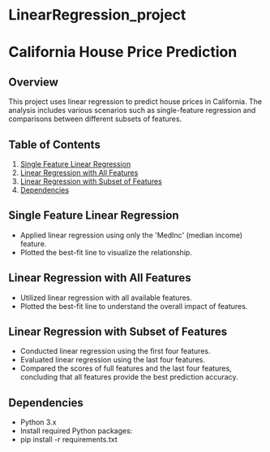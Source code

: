# LinearRegression_project

# California House Price Prediction

## Overview

This project uses linear regression to predict house prices in California. The analysis includes various scenarios such as single-feature regression and comparisons between different subsets of features.

## Table of Contents

1. [Single Feature Linear Regression](#single-feature-linear-regression)
2. [Linear Regression with All Features](#linear-regression-with-all-features)
3. [Linear Regression with Subset of Features](#linear-regression-with-subset-of-features)
4. [Dependencies](#dependencies)


## Single Feature Linear Regression

- Applied linear regression using only the 'MedInc' (median income) feature.
- Plotted the best-fit line to visualize the relationship.

## Linear Regression with All Features

- Utilized linear regression with all available features.
- Plotted the best-fit line to understand the overall impact of features.

## Linear Regression with Subset of Features

- Conducted linear regression using the first four features.
- Evaluated linear regression using the last four features.
- Compared the scores of full features and the last four features, concluding that all features provide the best prediction accuracy.

## Dependencies

- Python 3.x
- Install required Python packages:
- pip install -r requirements.txt


